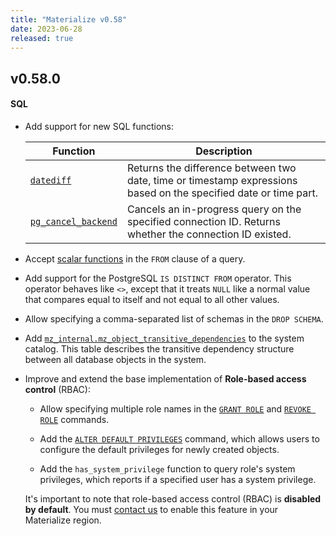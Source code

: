 ```yaml
---
title: "Materialize v0.58"
date: 2023-06-28
released: true
---
```


## v0.58.0

#### SQL

* Add support for new SQL functions:

  | Function                                        | Description                                                                                                 |
  | ----------------------------------------------- | ----------------------------------------------------------------------------------------------------------- |
  | [`datediff`](/sql/functions/datediff/)  | Returns the difference between two date, time or timestamp expressions based on the specified date or time part.     |
  | [`pg_cancel_backend`](/sql/functions/#pg_cancel_backend)    | Cancels an in-progress query on the specified connection ID. Returns whether the connection ID existed. |

* Accept [scalar functions](/sql/functions/#scalar-functions) in the `FROM` clause of a query.

* Add support for the PostgreSQL `IS DISTINCT FROM` operator. This operator
  behaves like `<>`, except that it treats `NULL` like a normal value that
  compares equal to itself and not equal to all other values.

* Allow specifying a comma-separated list of schemas in the `DROP SCHEMA`.

* Add [`mz_internal.mz_object_transitive_dependencies`](/sql/system-catalog/mz_internal/#mz_object_transitive_dependencies)
  to the system catalog. This table describes the transitive dependency structure between all database objects in the system.

* Improve and extend the base implementation of **Role-based
  access control** (RBAC):

  * Allow specifying multiple role names in the [`GRANT ROLE`](/sql/grant-role)
    and [`REVOKE ROLE`](/sql/revoke-role) commands.

  * Add the [`ALTER DEFAULT PRIVILEGES`](/sql/alter-default-privileges/) command,
    which allows users to configure the default privileges for newly created
    objects.

  * Add the `has_system_privilege` function to query role's system privileges,
    which reports if a specified user has a system privilege.

  It's important to note that role-based access control (RBAC) is **disabled by
  default**. You must [contact us](https://materialize.com/contact/) to enable
  this feature in your Materialize region.
